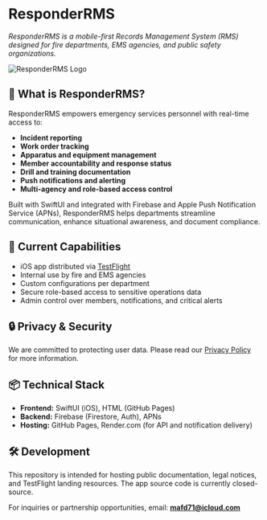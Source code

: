 # ResponderRMS

_ResponderRMS is a mobile-first Records Management System (RMS) designed for fire departments, EMS agencies, and public safety organizations._

![ResponderRMS Logo](https://yourdomain.com/path-to-your-logo.png) <!-- optional logo image -->

## 🚨 What is ResponderRMS?

ResponderRMS empowers emergency services personnel with real-time access to:

- **Incident reporting**
- **Work order tracking**
- **Apparatus and equipment management**
- **Member accountability and response status**
- **Drill and training documentation**
- **Push notifications and alerting**
- **Multi-agency and role-based access control**

Built with SwiftUI and integrated with Firebase and Apple Push Notification Service (APNs), ResponderRMS helps departments streamline communication, enhance situational awareness, and document compliance.

## 📲 Current Capabilities

- iOS app distributed via [TestFlight](https://testflight.apple.com/)
- Internal use by fire and EMS agencies
- Custom configurations per department
- Secure role-based access to sensitive operations data
- Admin control over members, notifications, and critical alerts

## 🔒 Privacy & Security

We are committed to protecting user data. Please read our [Privacy Policy](https://mafd71.github.io/ResponderRMSweb/privacy-policy.html) for more information.

## 📦 Technical Stack

- **Frontend:** SwiftUI (iOS), HTML (GitHub Pages)
- **Backend:** Firebase (Firestore, Auth), APNs
- **Hosting:** GitHub Pages, Render.com (for API and notification delivery)

## 🛠️ Development

This repository is intended for hosting public documentation, legal notices, and TestFlight landing resources. The app source code is currently closed-source.

For inquiries or partnership opportunities, email: **mafd71@icloud.com**

